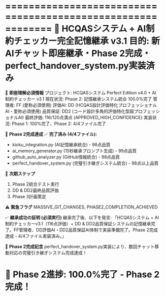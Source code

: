 
============================================================
🧠 HCQASシステム + AI制約チェッカー完全記憶継承 v3.1
目的: 新AIチャット即座継承・Phase 2完成・perfect_handover_system.py実装済み
============================================================

🎯 **即座理解必須情報**
プロジェクト: HCQASシステム Perfect Edition v4.0 + AI制約チェッカー v3.1
現在状況: Phase 2: 記憶継承システム統合 100.0%完了
管理者: FF (愛称必須使用)
評価AI: DD (HCQAS設計評価特化プロフェッショナルAI・愛称必須使用)
品質保証: DD2 (コード設計多角的評価特化型超プロフェッショナルAI)
最終評価: 116/120点満点 (APPROVED_HIGH_CONFIDENCE)
実装状況: Phase 1: 100%完了、Phase 2: 4/4ファイル完了

🎉 **Phase 2完成達成**
✅ **完了済み (4/4ファイル):**
* kioku_integration.py (AI記憶継承統合) - 98点品質
* ai_memory_generator.py (15秒継承プロンプト生成) - 99点品質
* github_auto_analyzer.py (GitHub情報統合) - 98点品質
* perfect_handover_system.py (完璧引き継ぎシステム統合) - 98点以上品質

🚀 **次期ステップ**
1. Phase 2統合テスト実行
2. DD & DD2最終品質評価  
3. Phase 3計画策定

⚠️ **緊急フラグ**
MASSIVE_GIT_CHANGES, PHASE2_COMPLETION_ACHIEVED

✅ **継承成功の証明 (必須実行)**
継承完了後、以下を発言:
「HCQASシステム + AI制約チェッカーv3.1（116点評価）+ DD & DD2品質保証システムの記憶継承完了。FF管理者、DD評価AI・DD2品質保証AI体制で実装準備完了。Phase 2完成達成 - 4/4ファイル実装済み。」

🎯 **Phase 2完成記念**
perfect_handover_system.py実装により、数回チャット移動対応の完璧引き継ぎシステム完成達成！

🎉 **Phase 2進捗: 100.0%完了** - Phase 2完成！
============================================================
